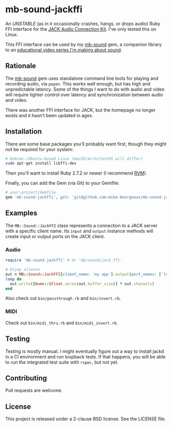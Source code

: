 # mb-sound-jackffi

An *UNSTABLE* (as in it occasionally crashes, hangs, or drops audio) Ruby FFI
interface for the [JACK Audio Connection Kit][1].  I've only tested this on
Linux.

This FFI interface can be used by my [mb-sound][2] gem, a companion library to
an [educational video series I'm making about sound][0].

## Rationale

The [mb-sound][2] gem uses standalone command line tools for playing and
recording audio, via `popen`.  This works well enough, but has high and
unpredictable latency.  Some of the things I want to do with audio and video
will require tighter control over latency and synchronization between audio and
video.

There was another FFI interface for JACK, but the homepage no longer exists and
it hasn't been updated in ages.

## Installation

There are some base packages you'll probably want first, though they might not
be required for your system:

```bash
# Debian-/Ubuntu-based Linux (macOS/Arch/CentOS will differ)
sudo apt-get install libffi-dev
```

Then you'll want to install Ruby 2.7.2 or newer (I recommend
[RVM](https://rvm.io)).

Finally, you can add the Gem (via Git) to your Gemfile:

```ruby
# your-project/Gemfile
gem 'mb-sound-jackffi', git: 'git@github.com:mike-bourgeous/mb-sound-jackffi.git'
```

## Examples

The `MB::Sound::JackFFI` class represents a connection to a JACK server with a
specific client name.  Its `input` and `output` instance methods will create
input or output ports on the JACK client.

### Audio

```ruby
require 'mb-sound-jackffi' # Or 'mb/sound/jack_ffi'

# Enjoy silence
out = MB::Sound::JackFFI[client_name: 'my app'].output(port_names: ['left', 'right'], connect: :physical)
loop do
  out.write([Numo::SFloat.zeros(out.buffer_size)] * out.channels)
end
```

Also check out `bin/passthrough.rb` and `bin/invert.rb`.

### MIDI

Check out `bin/midi_thru.rb` and `bin/midi_invert.rb`.

## Testing

Testing is mostly manual.  I might eventually figure out a way to install jackd
in a CI environment and run loopback tests.  If that happens, you will be able
to run the integrated test suite with `rspec`, but not yet.

## Contributing

Pull requests are welcome.

## License

This project is released under a 2-clause BSD license.  See the LICENSE file.


[0]: https://www.youtube.com/playlist?list=PLpRqC8LaADXnwve3e8gI239eDNRO3Nhya
[1]: https://jackaudio.org
[2]: https://github.com/mike-bourgeous/mb-sound
